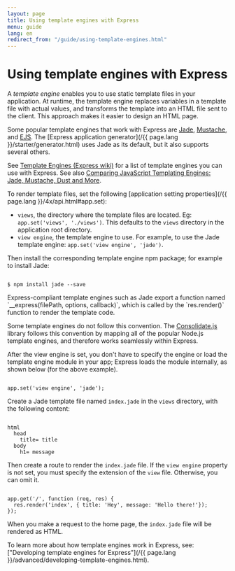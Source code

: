 ```yaml
---
layout: page
title: Using template engines with Express
menu: guide
lang: en
redirect_from: "/guide/using-template-engines.html"
---
```

<!---
 Copyright (c) 2016 StrongLoop, IBM, and Express Contributors
 License: MIT
-->

# Using template engines with Express

A _template engine_ enables you to use static template files in your application.   At runtime, the template engine replaces
variables in a template file with actual values, and transforms the template into an HTML file sent to the client.
This approach makes it easier to design an HTML page.

Some popular template engines that work with Express are [Jade](http://jade-lang.com/),
[Mustache](https://www.npmjs.com/package/mustache), and [EJS](https://www.npmjs.com/package/ejs).
The [Express application generator](/{{ page.lang }}/starter/generator.html) uses Jade as its default, but it also supports several others.

See [Template Engines (Express wiki)](https://github.com/strongloop/express/wiki#template-engines)
for a list of template engines you can use with Express.
See also [Comparing JavaScript Templating Engines: Jade, Mustache, Dust and More](https://strongloop.com/strongblog/compare-javascript-templates-jade-mustache-dust/).

To render template files, set the following [application setting properties](/{{ page.lang }}/4x/api.html#app.set):

* `views`, the directory where the template files are located. Eg: `app.set('views', './views')`.
This defaults to the `views` directory in the application root directory.
* `view engine`, the template engine to use. For example, to use the Jade template engine: `app.set('view engine', 'jade')`.

Then install the corresponding template engine npm package; for example to install Jade:

<pre><code class="language-sh" translate="no">
$ npm install jade --save
</code></pre>

<div class="doc-box doc-notice" markdown="1">
Express-compliant template engines such as Jade export a function named `__express(filePath, options, callback)`,
which is called by the `res.render()` function to render the template code.

Some template engines do not follow this convention. The [Consolidate.js](https://www.npmjs.org/package/consolidate)
library follows this convention by mapping all of the popular Node.js template engines, and therefore works seamlessly within Express.
</div>

After the view engine is set, you don't have to specify the engine or load the template engine module in your app;
Express loads the module internally, as shown below (for the above example).

<pre><code class="language-javascript" translate="no">
app.set('view engine', 'jade');
</code></pre>

Create a Jade template file named `index.jade` in the `views` directory, with the following content:

<pre><code class="language-javascript" translate="no">
html
  head
    title= title
  body
    h1= message
</code></pre>

Then create a route to render the `index.jade` file. If the `view engine` property is not set,
you must specify the extension of the `view` file. Otherwise, you can omit it.

<pre><code class="language-javascript" translate="no">
app.get('/', function (req, res) {
  res.render('index', { title: 'Hey', message: 'Hello there!'});
});
</code></pre>

When you make a request to the home page, the `index.jade` file will be rendered as HTML.

To learn more about how template engines work in Express, see:
["Developing template engines for Express"](/{{ page.lang }}/advanced/developing-template-engines.html).
